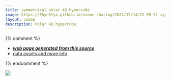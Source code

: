 ```yaml
---
title: symmetrical polar 4D hypercube
image: https://ThynStyx.github.io/vzome-sharing/2021/12/14/22-59-51-symmetrical-polar-4D-hypercube/symmetrical-polar-4D-hypercube.png
layout: vzome
description: Polar 4D hypercube 
---
```


{% comment %}
 - [***web page generated from this source***][post]
 - [data assets and more info][github]

[post]: <https://ThynStyx.github.io/vzome-sharing/2021/12/14/symmetrical-polar-4D-hypercube-22-59-51.html>
[github]: <https://github.com/ThynStyx/vzome-sharing/tree/main/2021/12/14/22-59-51-symmetrical-polar-4D-hypercube/>
{% endcomment %}

<vzome-viewer style="width: 100%; height: 65vh;"
       src="https://ThynStyx.github.io/vzome-sharing/2021/12/14/22-59-51-symmetrical-polar-4D-hypercube/symmetrical-polar-4D-hypercube.vZome" >
  <img src="https://ThynStyx.github.io/vzome-sharing/2021/12/14/22-59-51-symmetrical-polar-4D-hypercube/symmetrical-polar-4D-hypercube.png" />
</vzome-viewer>
